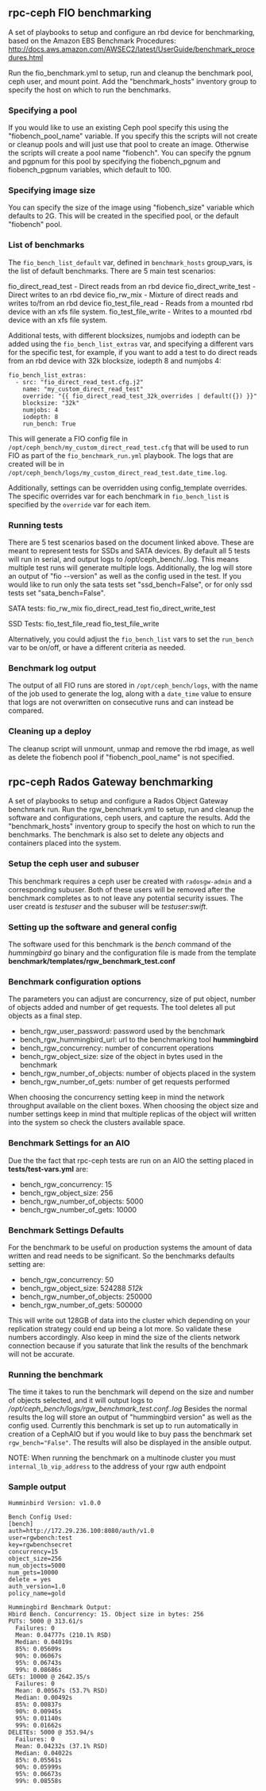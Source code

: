 ## rpc-ceph FIO benchmarking

A set of playbooks to setup and configure an rbd device for
benchmarking, based on the Amazon EBS Benchmark Procedures:
http://docs.aws.amazon.com/AWSEC2/latest/UserGuide/benchmark_procedures.html

Run the fio_benchmark.yml to setup, run and cleanup the benchmark pool,
ceph user, and mount point. Add the "benchmark_hosts" inventory group to specify
the host on which to run the benchmarks.

### Specifying a pool
If you would like to use an existing Ceph pool specify this using the
"fiobench_pool_name" variable. If you specify this the scripts will not create
or cleanup pools and will just use that pool to create an image. Otherwise
the scripts will create a pool name "fiobench". You can specify the pgnum and
pgpnum for this pool by specifying the fiobench_pgnum and fiobench_pgpnum
variables, which default to 100.

### Specifying image size
You can specify the size of the image using "fiobench_size" variable which
defaults to 2G. This will be created in the specified pool, or the default
"fiobench" pool.

### List of benchmarks
The ``fio_bench_list_default`` var, defined in ``benchmark_hosts`` group_vars,
is the list of default benchmarks. There are 5 main test scenarios:

fio_direct_read_test - Direct reads from an rbd device
fio_direct_write_test - Direct writes to an rbd device
fio_rw_mix - Mixture of direct reads and writes to/from an rbd device
fio_test_file_read - Reads from a mounted rbd device with an xfs file system.
fio_test_file_write - Writes to a mounted rbd device with an xfs file system.

Additional tests, with different blocksizes, numjobs and iodepth can be added
using the ``fio_bench_list_extras`` var, and specifying a different vars for the
specific test, for example, if you want to add a test to do direct reads
from an rbd device with 32k blocksize, iodepth 8 and numjobs 4:

```
fio_bench_list_extras:
  - src: "fio_direct_read_test.cfg.j2"
    name: "my_custom_direct_read_test"
    override: "{{ fio_direct_read_test_32k_overrides | default({}) }}"
    blocksize: "32k"
    numjobs: 4
    iodepth: 8
    run_bench: True
```

This will generate a FIO config file in
``/opt/ceph_bench/my_custom_direct_read_test.cfg`` that will be used to run FIO
as part of the ``fio_benchmark_run.yml`` playbook. The logs that are created
will be in ``/opt/ceph_bench/logs/my_custom_direct_read_test.date_time.log``.

Additionally, settings can be overridden using config_template overrides. The
specific overrides var for each benchmark in ``fio_bench_list`` is specified by
the ``override`` var for each item.

### Running tests
There are 5 test scenarios based on the document linked above. These are
meant to represent tests for SSDs and SATA devices. By default all 5 tests will
run in serial, and output logs to /opt/ceph_bench/<test>.<timestamp>.log.
This means multiple test runs will generate multiple logs. Additionally, the log
will store an output of "fio --version" as well as the config used in the test.
If you would like to run only the sata tests set "ssd_bench=False", or for only
ssd tests set "sata_bench=False".

SATA tests:
fio_rw_mix
fio_direct_read_test
fio_direct_write_test

SSD Tests:
fio_test_file_read
fio_test_file_write

Alternatively, you could adjust the ``fio_bench_list`` vars to set the
``run_bench`` var to be on/off, or have a different criteria as needed.

### Benchmark log output
The output of all FIO runs are stored in ``/opt/ceph_bench/logs``, with the name
of the job used to generate the log, along with a ``date_time`` value to ensure
that logs are not overwritten on consecutive runs and can instead be compared.

### Cleaning up a deploy
The cleanup script will unmount, unmap and remove the rbd image, as well as
delete the fiobench pool if "fiobench_pool_name" is not specified.

## rpc-ceph Rados Gateway benchmarking
A set of playbooks to setup and configure a Rados Object Gateway benchmark run.
Run the rgw_benchmark.yml to setup, run and cleanup the software and configurations,
ceph users, and capture the results. Add the "benchmark_hosts" inventory group to specify
the host on which to run the benchmarks.  The benchmark is also set to delete any objects
and containers placed into the system.

### Setup the ceph user and subuser
This benchmark requires a ceph user be created with `radosgw-admin` and a corresponding subuser.
Both of these users will be removed after the benchmark completes as to not leave any potential 
security issues.    The user creatd is *testuser* and the subuser will be *testuser:swift*.

### Setting up the software and general config
The software used for this benchmark is the *bench* command of the *hummingbird* go binary and 
the configuration file is made from the template  **benchmark/templates/rgw_benchmark_test.conf**

### Benchmark configuration options
The parameters you can adjust are concurrency, size of put object, number of objects added 
and number of get requests.  The tool deletes all put objects as a final step.

* bench_rgw_user_password:  password used by the benchmark
* bench_rgw_hummingbird_url: url to the benchmarking tool **hummingbird**
* bench_rgw_concurrency:  number of concurrent operations
* bench_rgw_object_size:   size of the object in bytes used in the benchmark 
* bench_rgw_number_of_objects:  number of objects placed in the system 
* bench_rgw_number_of_gets: number of get requests performed

When choosing the concurrency setting keep in mind the network throughput available on the client boxes. 
When choosing the object size and number settings keep in mind that multiple replicas of the object will 
written into the system so check the clusters available space.   

### Benchmark Settings for an AIO
Due the the fact that rpc-ceph tests are run on an AIO the setting placed in **tests/test-vars.yml** are:
* bench_rgw_concurrency:  15
* bench_rgw_object_size: 256
* bench_rgw_number_of_objects: 5000 
* bench_rgw_number_of_gets: 10000

### Benchmark Settings Defaults
For the benchmark to be useful on production systems the amount of data written and read needs to be significant.
So the benchmarks defaults setting are:
* bench_rgw_concurrency:  50
* bench_rgw_object_size: 524288 *512k*
* bench_rgw_number_of_objects: 250000
* bench_rgw_number_of_gets: 500000

This will write out 128GB of data into the cluster which depending on your replication strategy could end up
being a lot more. So validate these numbers accordingly. Also keep in mind the size of the clients 
network connection because if you saturate that link the results of the benchmark will not be accurate.

### Running the benchmark
The time it takes to run the benchmark will depend on the size and number of objects selected, 
and it will output logs to */opt/ceph_bench/logs/rgw_benchmark_test.conf.<timestamp>.log*
Besides the normal results the log will store an output of "hummingbird version" as well as the config used.
Currently this benchmark is set up to run automatically in creation of a CephAIO but if
you would like to buy pass the benchmark set `rgw_bench="False"`.   The results will also be
displayed in the ansible output.

NOTE: When running the benchmark on a multinode cluster you must `internal_lb_vip_address` to the address of your rgw auth endpoint

### Sample output
```
Humminbird Version: v1.0.0

Bench Config Used:
[bench]
auth=http://172.29.236.100:8080/auth/v1.0
user=rgwbench:test
key=rgwbenchsecret
concurrency=15 
object_size=256
num_objects=5000
num_gets=10000
delete = yes
auth_version=1.0
policy_name=gold

Hummingbird Benchmark Output:
Hbird Bench. Concurrency: 15. Object size in bytes: 256
PUTs: 5000 @ 313.61/s
  Failures: 0
  Mean: 0.04777s (210.1% RSD)
  Median: 0.04019s
  85%: 0.05609s
  90%: 0.06067s
  95%: 0.06743s
  99%: 0.08686s
GETs: 10000 @ 2642.35/s
  Failures: 0
  Mean: 0.00567s (53.7% RSD)
  Median: 0.00492s
  85%: 0.00837s
  90%: 0.00945s
  95%: 0.01140s
  99%: 0.01662s
DELETEs: 5000 @ 353.94/s
  Failures: 0
  Mean: 0.04232s (37.1% RSD)
  Median: 0.04022s
  85%: 0.05561s
  90%: 0.05999s
  95%: 0.06673s
  99%: 0.08558s
```
